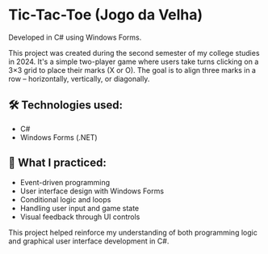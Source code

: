 # Tic-Tac-Toe (Jogo da Velha)

Developed in C# using Windows Forms.

This project was created during the second semester of my college studies in 2024. It's a simple two-player game where users take turns clicking on a 3×3 grid to place their marks (X or O). The goal is to align three marks in a row – horizontally, vertically, or diagonally.

## 🛠️ **Technologies used**:  
- C#  
- Windows Forms (.NET)

## 🎯 **What I practiced**:  
- Event-driven programming  
- User interface design with Windows Forms  
- Conditional logic and loops  
- Handling user input and game state  
- Visual feedback through UI controls

This project helped reinforce my understanding of both programming logic and graphical user interface development in C#.
